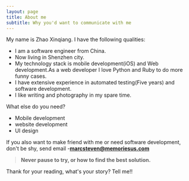 ```yaml
---
layout: page
title: About me
subtitle: Why you'd want to communicate with me
---
```




My name is Zhao Xinqiang. I have the following qualities:



- I am a software engineer from China.
- Now living in Shenzhen city.
- My technology stack is mobile development(iOS) and Web development.As a web developer I love Python and Ruby to do more funny cases.
- I have extensive experience in automated testing(Five years) and software development.
- I like writing and photography in my spare time.

What else do you need?

* Mobile development
* website development
* UI design


If you also want to make friend with me or need software development, don't be shy, send email -**marcsteven@memoriesus.com**



> **Never pause to try, or how to find the best solution.**


Thank for your reading, what's your story? Tell me!!
